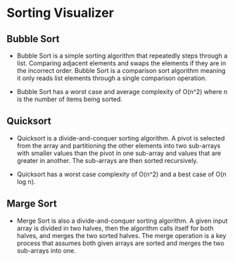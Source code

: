 Sorting Visualizer
==================

Bubble Sort
------------
- Bubble Sort is a simple sorting algorithm that repeatedly steps through a list. Comparing adjacent elements and swaps the elements if they are in the incorrect order. Bubble Sort is a comparison sort algorithm meaning it only reads list elements through a single comparison operation.

- Bubble Sort has a worst case and average complexity of O(n^2) where n is the number of items being sorted.

Quicksort
----------
- Quicksort is a divide-and-conquer sorting algorithm. A pivot is selected from the array and partitioning the other elements into two sub-arrays with smaller values than the pivot in one sub-array and values that are greater in another. The sub-arrays are then sorted recursively.

- Quicksort has a worst case complexity of O(n^2) and a best case of O(n log n).

Marge Sort
-----------
- Merge Sort is also a divide-and-conquer sorting algorithm. A given input array is divided in two halves, then the algorithm calls itself for both halves, and merges the two sorted halves. The merge operation is a key process that assumes both given arrays are sorted and merges the two sub-arrays into one.
